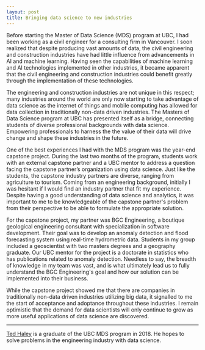 ```yaml
---
layout: post
title: Bringing data science to new industries
---
```


Before starting the Master of Data Science (MDS) program at UBC, I had been working as a civil engineer for a consulting firm in Vancouver. I soon realized that despite producing vast amounts of data, the civil engineering and construction industries have had little influence from advancements in AI and machine learning. Having seen the capabilities of machine learning and AI technologies implemented in other industries, it became apparent that the civil engineering and construction industries could benefit greatly through the implementation of these technologies. 

The engineering and construction industries are not unique in this respect; many industries around the world are only now starting to take advantage of data science as the internet of things and mobile computing has allowed for data collection in traditionally non-data driven industries. The Masters of Data Science program at UBC has presented itself as a bridge, connecting students of diverse professional backgrounds with data science. Empowering professionals to harness the the value of their data will drive change and shape these industries in the future.

One of the best experiences I had with the MDS program was the year-end capstone project. During the last two months of the program, students work with an external capstone partner and a UBC mentor to address a question facing the capstone partner’s organization using data science. Just like the students, the capstone industry partners are diverse, ranging from agriculture to tourism. Coming from an engineering background, initially I was hesitant if I would find an industry partner that fit my experience. Despite having a good understanding of data science and analytics, it was important to me to be knowledgeable of the capstone partner's problem from their perspective to be able to formulate the appropriate solution. 

For the capstone project, my partner was BGC Engineering, a boutique geological engineering consultant with specialization in software development. Their goal was to develop an anomaly detection and flood forecasting system using real-time hydrometric data. Students in my group included a geoscientist with two masters degrees and a geography graduate. Our UBC mentor for the project is a doctorate in statistics who has publications related to anomaly detection. Needless to say, the breadth of knowledge in my team was vast, and is what ultimately lead us to fully understand the BGC Engineering's goal and how our solution can be implemented into their business.

While the capstone project showed me that there are companies in traditionally non-data driven industries utilizing big data, it signalled to me the start of acceptance and adoptance throughout these industries. I remain optimistic that the demand for data scientists will only continue to grow as more useful applications of data science are discovered.

---------

[Ted Haley](https://tedhaley.ca/) is a graduate of the UBC MDS program in 2018. He hopes to solve problems in the engineering industry with data science.
